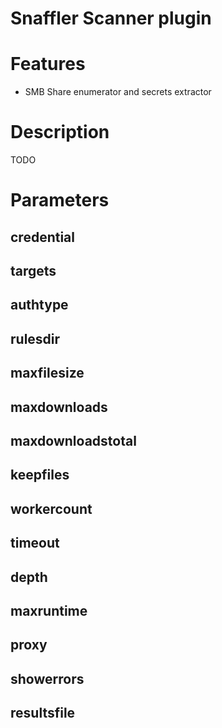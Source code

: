 # Snaffler Scanner plugin

# Features
- SMB Share enumerator and secrets extractor

# Description
TODO

# Parameters
## credential
## targets
## authtype
## rulesdir
## maxfilesize
## maxdownloads
## maxdownloadstotal
## keepfiles
## workercount
## timeout
## depth
## maxruntime
## proxy
## showerrors
## resultsfile
